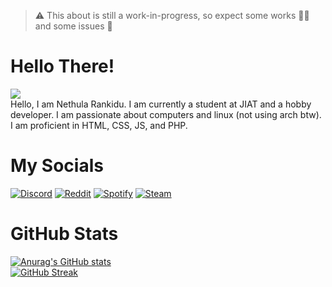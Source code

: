 > ⚠ This about is still a work-in-progress, so expect some works 👷‍♂️ and some issues 🐛

# Hello There!

![](https://readme-typing-svg.demolab.com?font=Fira+Code&pause=1000&color=979797&width=435&lines=Hi%2C+I'm+Nethula+Rankidu+%F0%9F%91%8B;I'm+from+Sri+Lanka+%F0%9F%98%83;Nice+to+meet+you+%F0%9F%98%8A)   
Hello, I am Nethula Rankidu. I am currently a student at JIAT and a hobby developer. I am passionate about computers and linux (not using arch btw). I am proficient in HTML, CSS, JS, and PHP. <br>

<!-- ## Profile Views
![](https://komarev.com/ghpvc/?username=nethularankidu&color=151515&style=plastic) -->  

# My Socials

[![Discord](https://img.shields.io/badge/%E2%80%8B-Discord-blue?logo=discord)](https://pastebin.com/0uCFZYPx)
[![Reddit](https://img.shields.io/badge/%E2%80%8B-Reddit-orange?logo=reddit)](https://www.reddit.com/u/Ahmchill)
[![Spotify](https://img.shields.io/badge/%E2%80%8B-Spotify-1ED760?logo=spotify)](https://open.spotify.com/user/31sobltrpac4puipceq44v3xhajq)
[![Steam](https://img.shields.io/badge/%E2%80%8B-Steam-white?logo=steam)](https://steamcommunity.com/profiles/76561199243295724) <br>

# GitHub Stats
[![Anurag's GitHub stats](https://github-readme-stats.vercel.app/api?username=nethularankidu)](https://github.com/anuraghazra/github-readme-stats)<br/>
[![GitHub Streak](http://github-readme-streak-stats.herokuapp.com?user=NethulaRankidu&theme=dark&date_format=M%20j%5B%2C%20Y%5D)](https://git.io/streak-stats)

<!--
Here are some ideas to get you started:

- 🔭 I’m currently working on ...
- 🌱 I’m currently learning ...
- 👯 I’m looking to collaborate on ...
- 🤔 I’m looking for help with ...
- 💬 Ask me about ...
- 📫 How to reach me: ...
- 😄 Pronouns: ...
- ⚡ Fun fact: ...
-->
